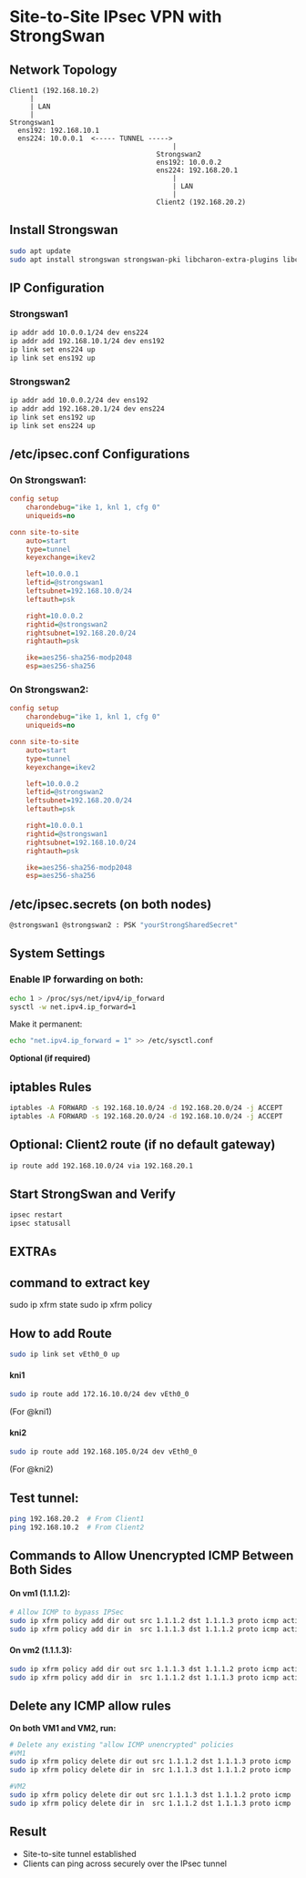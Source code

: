 
# Site-to-Site IPsec VPN with StrongSwan

## Network Topology

```
Client1 (192.168.10.2)
     |
     | LAN
     |
Strongswan1
  ens192: 192.168.10.1
  ens224: 10.0.0.1  <----- TUNNEL ----->  
                                        |
                                    Strongswan2
                                    ens192: 10.0.0.2
                                    ens224: 192.168.20.1
                                        |
                                        | LAN
                                        |
                                    Client2 (192.168.20.2)
```
## Install Strongswan
```bash
sudo apt update
sudo apt install strongswan strongswan-pki libcharon-extra-plugins libcharon-extauth-plugins libstrongswan-extra-plugins
```

## IP Configuration

### Strongswan1
```bash
ip addr add 10.0.0.1/24 dev ens224
ip addr add 192.168.10.1/24 dev ens192
ip link set ens224 up
ip link set ens192 up
```

### Strongswan2
```bash
ip addr add 10.0.0.2/24 dev ens192
ip addr add 192.168.20.1/24 dev ens224
ip link set ens192 up
ip link set ens224 up
```
## /etc/ipsec.conf Configurations

### On Strongswan1:
```ini
config setup
    charondebug="ike 1, knl 1, cfg 0"
    uniqueids=no

conn site-to-site
    auto=start
    type=tunnel
    keyexchange=ikev2

    left=10.0.0.1
    leftid=@strongswan1
    leftsubnet=192.168.10.0/24
    leftauth=psk

    right=10.0.0.2
    rightid=@strongswan2
    rightsubnet=192.168.20.0/24
    rightauth=psk

    ike=aes256-sha256-modp2048
    esp=aes256-sha256
```

### On Strongswan2:
```ini
config setup
    charondebug="ike 1, knl 1, cfg 0"
    uniqueids=no

conn site-to-site
    auto=start
    type=tunnel
    keyexchange=ikev2

    left=10.0.0.2
    leftid=@strongswan2
    leftsubnet=192.168.20.0/24
    leftauth=psk

    right=10.0.0.1
    rightid=@strongswan1
    rightsubnet=192.168.10.0/24
    rightauth=psk

    ike=aes256-sha256-modp2048
    esp=aes256-sha256
```


## /etc/ipsec.secrets (on both nodes)

```bash
@strongswan1 @strongswan2 : PSK "yourStrongSharedSecret"
```

## System Settings

### Enable IP forwarding on both:
```bash
echo 1 > /proc/sys/net/ipv4/ip_forward
sysctl -w net.ipv4.ip_forward=1
```

Make it permanent:
```bash
echo "net.ipv4.ip_forward = 1" >> /etc/sysctl.conf
```

**Optional (if required)**
## iptables Rules

```bash
iptables -A FORWARD -s 192.168.10.0/24 -d 192.168.20.0/24 -j ACCEPT
iptables -A FORWARD -s 192.168.20.0/24 -d 192.168.10.0/24 -j ACCEPT
```


## Optional: Client2 route (if no default gateway)

```bash
ip route add 192.168.10.0/24 via 192.168.20.1
```

## Start StrongSwan and Verify

```bash
ipsec restart
ipsec statusall
```
## EXTRAs
## command to extract key
sudo ip  xfrm state
sudo ip xfrm policy

## How to add Route
 ```bash   
 sudo ip link set vEth0_0 up 
 ```
 #### kni1
 ```bash   
 sudo ip route add 172.16.10.0/24 dev vEth0_0
 ``` 
 (For @kni1)
#### kni2
```bash 
sudo ip route add 192.168.105.0/24 dev vEth0_0
``` 
(For @kni2)


## Test tunnel:
```bash
ping 192.168.20.2  # From Client1
ping 192.168.10.2  # From Client2
```


## Commands to Allow Unencrypted ICMP Between Both Sides

#### On vm1 (1.1.1.2):

```bash
# Allow ICMP to bypass IPSec
sudo ip xfrm policy add dir out src 1.1.1.2 dst 1.1.1.3 proto icmp action allow
sudo ip xfrm policy add dir in  src 1.1.1.3 dst 1.1.1.2 proto icmp action allow
```

#### On vm2 (1.1.1.3):
```bash
sudo ip xfrm policy add dir out src 1.1.1.3 dst 1.1.1.2 proto icmp action allow
sudo ip xfrm policy add dir in  src 1.1.1.2 dst 1.1.1.3 proto icmp action allow
```
## Delete any ICMP allow rules

**On both VM1 and VM2, run:**
```bash
# Delete any existing "allow ICMP unencrypted" policies
#VM1
sudo ip xfrm policy delete dir out src 1.1.1.2 dst 1.1.1.3 proto icmp
sudo ip xfrm policy delete dir in  src 1.1.1.3 dst 1.1.1.2 proto icmp

#VM2
sudo ip xfrm policy delete dir out src 1.1.1.3 dst 1.1.1.2 proto icmp
sudo ip xfrm policy delete dir in  src 1.1.1.2 dst 1.1.1.3 proto icmp

```


## Result

- Site-to-site tunnel established
- Clients can ping across securely over the IPsec tunnel
